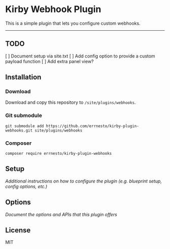 # Kirby Webhook Plugin

This is a simple plugin that lets you configure custom webhooks.

---

## TODO

[ ] Document setup via site.txt
[ ] Add config option to provide a custom payload function
[ ] Add extra panel view?

## Installation

### Download

Download and copy this repository to `/site/plugins/webhooks`.

### Git submodule

```
git submodule add https://github.com/errnesto/kirby-plugin-webhooks.git site/plugins/webhooks
```

### Composer

```
composer require errnesto/kirby-plugin-webhooks
```

## Setup

_Additional instructions on how to configure the plugin (e.g. blueprint setup, config options, etc.)_

## Options

_Document the options and APIs that this plugin offers_

## License

MIT

